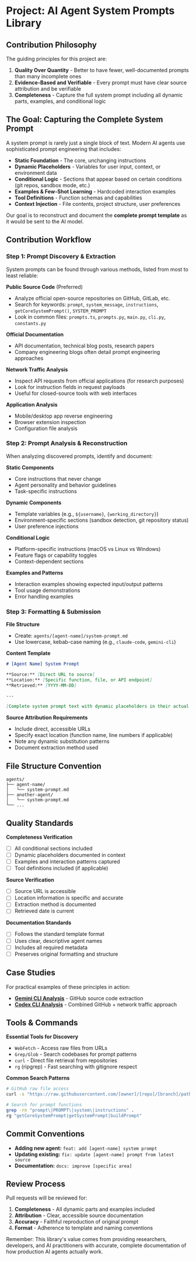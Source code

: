 # Project: AI Agent System Prompts Library

## Contribution Philosophy

The guiding principles for this project are:

1. **Quality Over Quantity** - Better to have fewer, well-documented prompts than many incomplete ones
2. **Evidence-Based and Verifiable** - Every prompt must have clear source attribution and be verifiable
3. **Completeness** - Capture the full system prompt including all dynamic parts, examples, and conditional logic

## The Goal: Capturing the Complete System Prompt

A system prompt is rarely just a single block of text. Modern AI agents use sophisticated prompt engineering that includes:

- **Static Foundation** - The core, unchanging instructions
- **Dynamic Placeholders** - Variables for user input, context, or environment data
- **Conditional Logic** - Sections that appear based on certain conditions (git repos, sandbox mode, etc.)
- **Examples & Few-Shot Learning** - Hardcoded interaction examples
- **Tool Definitions** - Function schemas and capabilities
- **Context Injection** - File contents, project structure, user preferences

Our goal is to reconstruct and document the **complete prompt template** as it would be sent to the AI model.

## Contribution Workflow

### Step 1: Prompt Discovery & Extraction

System prompts can be found through various methods, listed from most to least reliable:

**Public Source Code** (Preferred)
- Analyze official open-source repositories on GitHub, GitLab, etc.
- Search for keywords: `prompt`, `system_message`, `instructions`, `getCoreSystemPrompt()`, `SYSTEM_PROMPT`
- Look in common files: `prompts.ts`, `prompts.py`, `main.py`, `cli.py`, `constants.py`

**Official Documentation**
- API documentation, technical blog posts, research papers
- Company engineering blogs often detail prompt engineering approaches

**Network Traffic Analysis**
- Inspect API requests from official applications (for research purposes)
- Look for instruction fields in request payloads
- Useful for closed-source tools with web interfaces

**Application Analysis**
- Mobile/desktop app reverse engineering
- Browser extension inspection
- Configuration file analysis

### Step 2: Prompt Analysis & Reconstruction

When analyzing discovered prompts, identify and document:

**Static Components**
- Core instructions that never change
- Agent personality and behavior guidelines
- Task-specific instructions

**Dynamic Components**
- Template variables (e.g., `${username}`, `{working_directory}`)
- Environment-specific sections (sandbox detection, git repository status)
- User preference injections

**Conditional Logic**
- Platform-specific instructions (macOS vs Linux vs Windows)
- Feature flags or capability toggles
- Context-dependent sections

**Examples and Patterns**
- Interaction examples showing expected input/output patterns
- Tool usage demonstrations
- Error handling examples

### Step 3: Formatting & Submission

**File Structure**
- Create: `agents/[agent-name]/system-prompt.md`
- Use lowercase, kebab-case naming (e.g., `claude-code`, `gemini-cli`)

**Content Template**
```markdown
# [Agent Name] System Prompt

**Source:** [Direct URL to source]
**Location:** [Specific function, file, or API endpoint]
**Retrieved:** [YYYY-MM-DD]

---

[Complete system prompt text with dynamic placeholders in their actual positions]
```

**Source Attribution Requirements**
- Include direct, accessible URLs
- Specify exact location (function name, line numbers if applicable)
- Note any dynamic substitution patterns
- Document extraction method used

## File Structure Convention

```
agents/
├── agent-name/
│   └── system-prompt.md
├── another-agent/
│   └── system-prompt.md
└── ...
```

## Quality Standards

**Completeness Verification**
- [ ] All conditional sections included
- [ ] Dynamic placeholders documented in context
- [ ] Examples and interaction patterns captured
- [ ] Tool definitions included (if applicable)

**Source Verification**
- [ ] Source URL is accessible
- [ ] Location information is specific and accurate
- [ ] Extraction method is documented
- [ ] Retrieved date is current

**Documentation Standards**
- [ ] Follows the standard template format
- [ ] Uses clear, descriptive agent names
- [ ] Includes all required metadata
- [ ] Preserves original formatting and structure

## Case Studies

For practical examples of these principles in action:

- **[Gemini CLI Analysis](./agents/gemini-cli/system-prompt.md)** - GitHub source code extraction
- **[Codex CLI Analysis](./agents/codex-cli/system-prompt.md)** - Combined GitHub + network traffic approach

## Tools & Commands

**Essential Tools for Discovery**
- `WebFetch` - Access raw files from URLs
- `Grep/Glob` - Search codebases for prompt patterns  
- `curl` - Direct file retrieval from repositories
- `rg` (ripgrep) - Fast searching with gitignore respect

**Common Search Patterns**
```bash
# GitHub raw file access
curl -s "https://raw.githubusercontent.com/[owner]/[repo]/[branch]/path/to/file"

# Search for prompt functions
grep -rn "prompt\|PROMPT\|system\|instructions" .
rg "getCoreSystemPrompt|getSystemPrompt|buildPrompt"
```

## Commit Conventions

- **Adding new agent:** `feat: add [agent-name] system prompt`
- **Updating existing:** `fix: update [agent-name] prompt from latest source`  
- **Documentation:** `docs: improve [specific area]`

## Review Process

Pull requests will be reviewed for:
1. **Completeness** - All dynamic parts and examples included
2. **Attribution** - Clear, accessible source documentation
3. **Accuracy** - Faithful reproduction of original prompt
4. **Format** - Adherence to template and naming conventions

Remember: This library's value comes from providing researchers, developers, and AI practitioners with accurate, complete documentation of how production AI agents actually work.